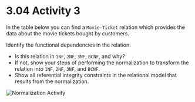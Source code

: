 # 3.04 Activity 3

In the table below you can find a `Movie-Ticket` relation which provides the data about the movie tickets bought by customers.

Identify the functional dependencies in the relation.

- Is this relation in `1NF`, `2NF`, `3NF`, `BCNF`, and why?
- If not, show your steps of performing the normalization to transform the relation into `1NF`, `2NF`, `3NF`, and `BCNF`.
- Show all referential integrity constraints in the relational model that results from the normalization.

![Normalization Activity](https://education-team-2020.s3-eu-west-1.amazonaws.com/data-analytics/3.4-normalization_activity.png)
